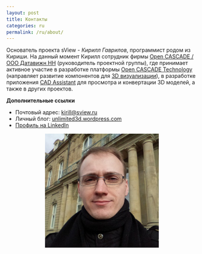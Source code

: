 ```yaml
---
layout: post
title: Контакты
categories: ru
permalink: /ru/about/
---
```


Основатель проекта sView - *Кирилл Гаврилов*, программист родом из Кириши.
На данный момент Кирилл сотрудник фирмы [Open CASCADE / ООО Датавижн НН](http://opencascade.com) (руководитель проектной группы),
где принимает активное участие в разработке платформы [Open CASCADE Technology](http://dev.opencascade.org) (направляет развитие компонентов для [3D визуализации](https://dev.opencascade.org/index.php?q=home/projects/visualization)),
в разработке приложения [CAD Assistant](https://www.opencascade.com/content/cad-assistant) для просмотра и конвертации 3D моделей,
а также в других проектов.

**Дополнительные ссылки**

* Почтовый адрес: <kirill@sview.ru>
* Личный блог: [unlimited3d.wordpress.com](https://unlimited3d.wordpress.com)
* [Профиль на LinkedIn](https://www.linkedin.com/in/kirill-gavrilov-b63696105)

<div align='center'><img src='/images/kirill.jpg' alt='Kirill Gavrilov' /></div>
